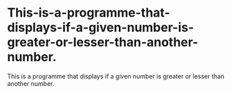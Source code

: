 # This-is-a-programme-that-displays-if-a-given-number-is-greater-or-lesser-than-another-number.
This is a programme that displays if a given number is greater or lesser than another number.
